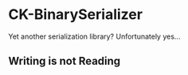 # CK-BinarySerializer

Yet another serialization library? Unfortunately yes...

## Writing is not Reading

